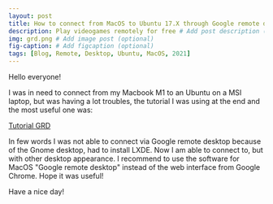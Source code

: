 ```yaml
---
layout: post
title: How to connect from MacOS to Ubuntu 17.X through Google remote desktop
description: Play videogames remotely for free # Add post description (optional)
img: grd.png # Add image post (optional)
fig-caption: # Add figcaption (optional)
tags: [Blog, Remote, Desktop, Ubuntu, MacOS, 2021]
---
```


Hello everyone!

I was in need to connect from my Macbook M1 to an Ubuntu on a MSI laptop, but was having a lot troubles, the tutorial I was using at the end and the most useful one was:

[Tutorial GRD](https://kifarunix.com/install-and-setup-chrome-remote-desktop-on-ubuntu-20-04/)

In few words I was not able to connect via Google remote desktop because of the Gnome desktop, had to install LXDE. Now I am able to connect to, but with other desktop appearance. I recommend to use the software for MacOS "Google remote desktop" instead of the web interface from Google Chrome. Hope it was useful!

Have a nice day!
